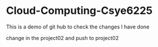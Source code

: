 # Cloud-Computing-Csye6225

This is a demo of git hub to check the changes I have done

change in the project02 and push to project02